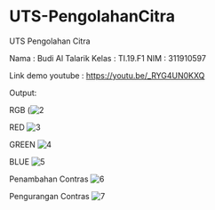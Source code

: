 # UTS-PengolahanCitra

UTS Pengolahan Citra

Nama    : Budi Al Talarik
Kelas   : TI.19.F1
NIM     : 311910597

Link demo youtube : https://youtu.be/_RYG4UN0KXQ


Output:

RGB
(![2](https://user-images.githubusercontent.com/83845486/117527795-d37f0800-aff8-11eb-80f9-e1b9703f599f.JPG)

RED
![3](https://user-images.githubusercontent.com/83845486/117527796-d37f0800-aff8-11eb-8a6f-b5adf4aa6fd1.JPG)

GREEN
![4](https://user-images.githubusercontent.com/83845486/117527797-d4179e80-aff8-11eb-9647-5b02b913c6da.JPG)

BLUE
![5](https://user-images.githubusercontent.com/83845486/117527798-d4b03500-aff8-11eb-9b02-31c0e3d38ec6.JPG)

Penambahan Contras
![6](https://user-images.githubusercontent.com/83845486/117527799-d4b03500-aff8-11eb-9ef3-04def9b1a045.JPG)

Pengurangan Contras
![7](https://user-images.githubusercontent.com/83845486/117527801-d548cb80-aff8-11eb-9c28-88d58428d36d.JPG)

